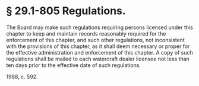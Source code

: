 # § 29.1-805 Regulations.

<p>The Board may make such regulations requiring persons licensed under this chapter to keep and maintain records reasonably required for the enforcement of this chapter, and such other regulations, not inconsistent with the provisions of this chapter, as it shall deem necessary or proper for the effective administration and enforcement of this chapter. A copy of such regulations shall be mailed to each watercraft dealer licensee not less than ten days prior to the effective date of such regulations.</p><p>1988, c. 592.</p>